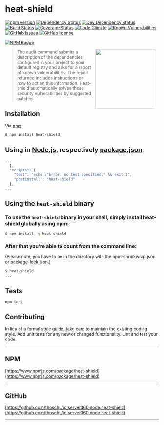 heat-shield
=========

[![npm version](https://badge.fury.io/js/heat-shield.svg)](https://badge.fury.io/js/heat-shield)
[![Dependency Status](https://david-dm.org/thoschu/io.server360.node.heat-shield.svg)](https://david-dm.org/thoschu/io.server360.node.heat-shield)
[![Dev Dependency Status](https://david-dm.org/thoschu/io.server360.node.heat-shield/dev-status.svg)](https://david-dm.org/thoschu/io.server360.node.heat-shield?type=dev)
[![Build Status](https://travis-ci.org/thoschu/io.server360.node.heat-shield.svg?branch=master)](https://travis-ci.org/thoschu/io.server360.node.heat-shield)
[![Coverage Status](https://coveralls.io/repos/github/thoschu/io.server360.node.heat-shield/badge.svg?branch=master)](https://coveralls.io/github/thoschu/io.server360.node.heat-shield?branch=master)
[![Code Climate](https://codeclimate.com/github/thoschu/io.server360.node.heat-shield/badges/gpa.svg)](https://codeclimate.com/github/thoschu/io.server360.node.heat-shield)
[![Known Vulnerabilities](https://snyk.io/test/github/thoschu/io.server360.node.heat-shield/badge.svg)](https://snyk.io/test/github/thoschu/io.server360.node.heat-shield)
[![GitHub issues](https://img.shields.io/github/issues/thoschu/io.server360.node.heat-shield.svg)](https://github.com/thoschu/io.server360.node.heat-shield/issues)
[![GitHub license](https://img.shields.io/github/license/thoschu/io.server360.node.heat-shield.svg)](https://github.com/thoschu/io.server360.node.heat-shield/blob/master/LICENSE)

[![NPM Badge](https://nodei.co/npm/heat-shield.png?downloads=true)](https://www.npmjs.com/package/heat-shield)

<img src="http://i63.tinypic.com/vgj6dj.jpg" width="196" height="196" align="right" hspace="12" />

> The audit command submits a description of the dependencies configured in your project to your default registry and asks for a report of known vulnerabilities. 
The report returned includes instructions on how to act on this information. Heat-shield automatically solves these security vulnerabilities by suggested patches.

## Installation

Via [npm](https://www.npmjs.com/):

```bash
$ npm install heat-shield
```

## Using in [Node.js](https://nodejs.org/),  respectively [package.json](https://docs.npmjs.com/files/package.json):

```javascript
...
  },
  "scripts": {
    "test": "echo \"Error: no test specified\" && exit 1",
    "postinstall": "heat-shield"
  },
...
```

## Using the `heat-shield` binary

### To use the `heat-shield` binary in your shell, simply install heat-shield globally using npm:
```bash
$ npm install -g heat-shield 
```

### After that you’re able to count from the command line:
(Please note, you have to be in the directory with the npm-shrinkwrap.json or package-lock.json.)
```bash
$ heat-shield
...
```

## Tests
`npm test`

## Contributing
In lieu of a formal style guide, take care to maintain the existing coding style. Add unit tests for any new or changed functionality. Lint and test your code.

***

## NPM

[https://www.npmjs.com/package/heat-shield](https://www.npmjs.com/package/heat-shield)

***

## GitHub

[https://github.com/thoschu/io.server360.node.heat-shield](https://github.com/thoschu/io.server360.node.heat-shield)

***